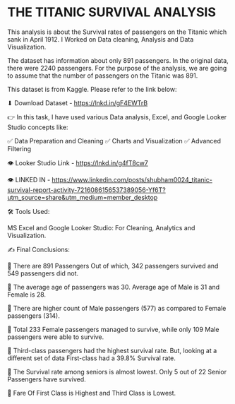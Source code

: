 # THE TITANIC SURVIVAL ANALYSIS


This analysis is about the Survival rates of passengers on the Titanic which sank in April 1912. I Worked on Data cleaning, Analysis and Data Visualization.

The dataset has information about only 891 passengers. In the original data, there were 2240 passengers. For the purpose of the analysis, we are going to assume that the number of passengers on the Titanic was 891.

This dataset is from Kaggle. Please refer to the link below:

⬇ Download Dataset - https://lnkd.in/gF4EWTrB

👉 In this task, I have used various Data analysis, Excel, and Google Looker Studio concepts like:

✅ Data Preparation and Cleaning
✅ Charts and Visualization
✅ Advanced Filtering

👁 Looker Studio Link - https://lnkd.in/g4fT8cw7

👁 LINKED IN - https://www.linkedin.com/posts/shubham0024_titanic-survival-report-activity-7216086156537389056-Yf6T?utm_source=share&utm_medium=member_desktop

🛠 Tools Used:

MS Excel and Google Looker Studio: For Cleaning, Analytics and Visualization.

✍ Final Conclusions:

📢 There are 891 Passengers Out of which, 342 passengers survived and 549 passengers did not.

📢 The average age of passengers was 30. Average age of Male is 31 and Female is 28.

📢 There are higher count of Male passengers (577) as compared to Female passengers (314). 

📢 Total 233 Female passengers managed to survive, while only 109 Male passengers were able to survive.

📢 Third-class passengers had the highest survival rate. But, looking at a different set of data First-class had a 39.8% Survival rate.

📢 The Survival rate among seniors is almost lowest. Only 5 out of 22 Senior Passengers have survived.

📢 Fare Of First Class is Highest and Third Class is Lowest.



